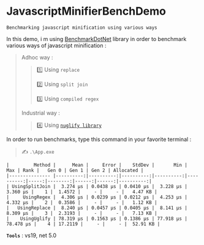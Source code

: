 ﻿# JavascriptMinifierBenchDemo
```
Benchmarking javascript minification using various ways
```

In this demo, i m using [BenchmarkDotNet](https://github.com/dotnet/BenchmarkDotNet) library in order to benchmark various ways of javascript minification :
>
> Adhoc way :
>> :one: Using `replace`
>>
>> :two: Using `split join`
>>
>> :three: Using `compiled regex`
>
> Industrial way :
>> :four: Using [`nuglify library`](https://github.com/trullock/NUglify)
>

In order to run benchmarks, type this command in your favorite terminal :
>
> :writing_hand: `.\App.exe`
>

```
|         Method |      Mean |     Error |    StdDev |       Min |       Max | Rank |   Gen 0 | Gen 1 | Gen 2 | Allocated |
|--------------- |----------:|----------:|----------:|----------:|----------:|-----:|--------:|------:|------:|----------:|
| UsingSplitJoin |  3.274 μs | 0.0438 μs | 0.0410 μs |  3.228 μs |  3.360 μs |    1 |  1.4572 |     - |     - |   4.47 KB |
|     UsingRegex |  4.306 μs | 0.0239 μs | 0.0212 μs |  4.253 μs |  4.332 μs |    2 |  0.3586 |     - |     - |   1.12 KB |
|   UsingReplace |  8.240 μs | 0.0457 μs | 0.0405 μs |  8.141 μs |  8.309 μs |    3 |  2.3193 |     - |     - |   7.13 KB |
|    UsingUglify | 78.319 μs | 0.1563 μs | 0.1386 μs | 77.918 μs | 78.478 μs |    4 | 17.2119 |     - |     - |  52.91 KB |
```

**`Tools`** : vs19, net 5.0
